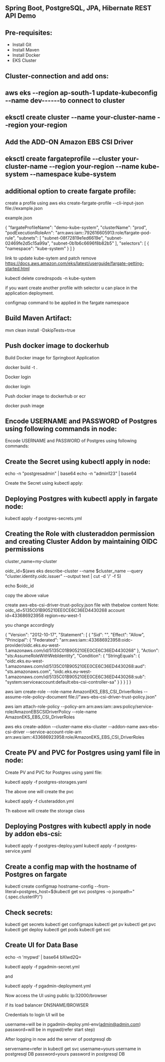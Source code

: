 ## Spring Boot, PostgreSQL, JPA, Hibernate REST API Demo

Pre-requisites:
--------

- Install Git
- Install Maven
- Install Docker
- EKS Cluster

Cluster-connection and add ons:
--------
aws eks --region ap-south-1 update-kubeconfig --name dev------to connect to cluster
---
eksctl create cluster --name your-cluster-name --region your-region
----
Add the ADD-ON Amazon EBS CSI Driver
---
eksctl create fargateprofile --cluster your-cluster-name --region your-region --name kube-system --namespace kube-system
----

additional option to create fargate profile:
--------
create a profile using aws eks create-fargate-profile --cli-input-json file://example.json

example.json

{
    "fargateProfileName": "demo-kube-system",
    "clusterName": "prod",
    "podExecutionRoleArn": "arn:aws:iam::792616605913:role/fargate-pod-rule",
    "subnets": [
        "subnet-08f72819e1ed6619e",
        "subnet-02469fe2d5c15a99a",
        "subnet-0b1b6c6696f8b82b5"
    ],
    "selectors": [
        {
            "namespace": "kube-system"
        }
    ]
}

link to update kube-sytem and patch remove https://docs.aws.amazon.com/eks/latest/userguide/fargate-getting-started.html

kubectl delete corednspods -n kube-system

if you want create another profile with selector u can place in the application deployment.

configmap command to be applied in the fargate namespace


Build Maven Artifact:
---
mvn clean install -DskipTests=true

Push docker image to dockerhub
-----------
Build Docker image for Springboot Application

docker build -t  .

Docker login

docker login

Push docker image to dockerhub or ecr

docker push image

Encode USERNAME and PASSWORD of Postgres using following commands in node:
--------
Encode USERNAME and PASSWORD of Postgres using following commands:

Create the Secret using kubectl apply in node:
-------
echo -n "postgresadmin" | base64
echo -n "admin123" | base64

Create the Secret using kubectl apply:

Deploying Postgres with kubectl apply in fargate node:
-----------
kubectl apply -f postgres-secrets.yml

Creating the Role with clusteraddon permission and creating Cluster Addon by maintaining OIDC permissions
---

cluster_name=my-cluster

oidc_id=$(aws eks describe-cluster --name $cluster_name --query "cluster.identity.oidc.issuer" --output text | cut -d '/' -f 5)

echo $oidc_id

copy the above value

create aws-ebs-csi-driver-trust-policy.json file with thebelow content
Note: oidc_id=5135C01B905210EE0CE6C36ED4430268
      account id=433686923958
      region=eu-west-1

you change accordingly

{
  "Version": "2012-10-17",
  "Statement": [
    {
      "Sid": "",
      "Effect": "Allow",
      "Principal": {
        "Federated": "arn:aws:iam::433686923958:oidc-provider/oidc.eks.eu-west-1.amazonaws.com/id/5135C01B905210EE0CE6C36ED4430268"
      },
      "Action": "sts:AssumeRoleWithWebIdentity",
      "Condition": {
        "StringEquals": {
          "oidc.eks.eu-west-1.amazonaws.com/id/5135C01B905210EE0CE6C36ED4430268:aud": "sts.amazonaws.com",
          "oidc.eks.eu-west-1.amazonaws.com/id/5135C01B905210EE0CE6C36ED4430268:sub": "system:serviceaccount:default:ebs-csi-controller-sa"
        }
      }
    }
  ]
}


aws iam create-role --role-name AmazonEKS_EBS_CSI_DriverRoles   --assume-role-policy-document file://"aws-ebs-csi-driver-trust-policy.json"

aws iam attach-role-policy   --policy-arn arn:aws:iam::aws:policy/service-role/AmazonEBSCSIDriverPolicy   --role-name AmazonEKS_EBS_CSI_DriverRoles

aws eks create-addon --cluster-name eks-cluster --addon-name aws-ebs-csi-driver   --service-account-role-arn arn:aws:iam::433686923958:role/AmazonEKS_EBS_CSI_DriverRoles

Create PV and PVC for Postgres using yaml file in node:
-----
Create PV and PVC for Postgres using yaml file:

kubectl apply -f postgres-storages.yaml

The above one will create the pvc

kubectl apply -f clusteraddon.yml 

Th eabove will create the storage class

Deploying Postgres with kubectl apply in node by addon ebs-csi:
-----------

kubectl apply -f postgres-deploy.yaml
kubectl apply -f postgres-service.yaml

Create a config map with the hostname of Postgres on fargate 
-------------

kubectl create configmap hostname-config --from-literal=postgres_host=$(kubectl get svc postgres -o jsonpath="{.spec.clusterIP}")

Check secrets:
---
kubectl get secrets
kubectl get configmaps
kubectl get pv
kubectl get pvc
kubectl get deploy
kubectl get pods
kubectl get svc

Create UI for Data Base
---
echo -n 'mypwd' | base64
bXlwd2Q=

kubectl apply -f pgadmin-secret.yml

and 

kubectl apply -f pgadmin-deployment.yml

Now access the UI using public Ip:32000/browser

if its load balancer DNSNAME/BROWSER

Credentials to login UI will be 

username=will be in pgadmin-deploy.yml-env(admin@admin.com)
password=will be in mypwd(refer start step)

After logging in now add the server of postgresql db

servername=refer in kubectl get svc
username=yours username in postgresql DB
password=yours password in postgresql DB
